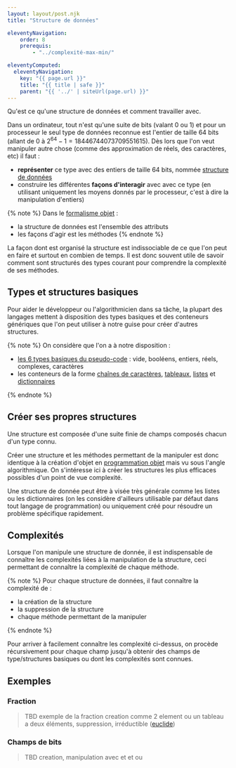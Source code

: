 ```yaml
---
layout: layout/post.njk 
title: "Structure de données"

eleventyNavigation:
    order: 8
    prerequis:
        - "../complexité-max-min/"

eleventyComputed:
  eleventyNavigation:
    key: "{{ page.url }}"
    title: "{{ title | safe }}"
    parent: "{{ '../' | siteUrl(page.url) }}"
---
```


<!-- début résumé -->

Qu'est ce qu'une structure de données et comment travailler avec.

<!-- end résumé -->

Dans un ordinateur, tout n'est qu'une suite de bits (valant 0 ou 1) et pour un processeur le seul type de données reconnue est l'entier de taille 64 bits (allant de 0 à $2^{64}-1 = 18446744073709551615$). Dès lors que l'on veut manipuler autre chose (comme des approximation de réels, des caractères, etc) il faut :

* **représenter** ce type avec des entiers de taille 64 bits, nommée [structure de données](https://fr.wikipedia.org/wiki/Structure_de_données)
* construire les différentes **façons d'interagir** avec avec ce type (en utilisant uniquement les moyens donnés par le processeur, c'est à dire la manipulation d'entiers)

{% note %}
Dans le [formalisme objet](../../code/programmation-objet) :

* la structure de données est l'ensemble des attributs
* les façons d'agir est les méthodes
{% endnote %}

La façon dont est organisé la structure est indissociable de ce que l'on peut en faire et surtout en combien de temps. Il est donc souvent utile de savoir comment sont structurés des types courant pour comprendre la complexité de ses méthodes.

## Types et structures basiques

Pour aider le développeur ou l'algorithmicien dans sa tâche, la plupart des langages mettent à disposition des types basiques et des conteneurs génériques que l'on peut utiliser à notre guise pour créer d'autres structures.

{% note %}
On considère que l'on a à notre disposition :

* [les 6 types basiques du pseudo-code](../pseudo-code#objets-basique) : vide, booléens, entiers, réels, complexes, caractères
* les conteneurs de la forme [chaînes de caractères](../structure-chaîne-de-caractères), [tableaux](../structure-tableau), [listes](../structure-liste) et [dictionnaires](../structure-dictionnaire)

{% endnote %}

## Créer ses propres structures

Une structure est composée d'une suite finie de champs composés chacun d'un type connu.

Créer une structure et les méthodes permettant de la manipuler est donc identique à la création d'objet en [programmation objet](../../code/programmation-objet) mais vu sous l'angle algorithmique. On s'intéresse ici à créer les structures les plus efficaces possibles d'un point de vue complexité.

Une structure de donnée peut être à visée très générale comme les listes ou les dictionnaires (on les considère d'ailleurs utilisable par défaut dans tout langage de programmation) ou uniquement créé pour résoudre un problème spécifique rapidement.

## Complexités

Lorsque l'on manipule une structure de donnée, il est indispensable de connaître les complexités liées à la manipulation de la structure, ceci permettant de connaître la complexité de chaque méthode.

{% note %}
Pour chaque structure de données, il faut connaître la complexité de :

* la création de la structure
* la suppression de la structure
* chaque méthode permettant de la manipuler

{% endnote %}

Pour arriver à facilement connaître les complexité ci-dessus, on procède récursivement pour chaque champ jusqu'à obtenir des champs de type/structures basiques ou dont les complexités sont connues.

## Exemples

### Fraction

> TBD exemple de la fraction creation comme 2 element ou un tableau a deux éléments, suppression, irréductible ([euclide](https://fr.wikipedia.org/wiki/Algorithme_d%27Euclide))

### Champs de bits

> TBD creation, manipulation avec et et ou
